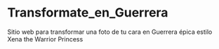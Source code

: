 # Transformate_en_Guerrera
Sitio web para transformar una foto de tu cara en Guerrera épica estilo Xena the Warrior Princess
